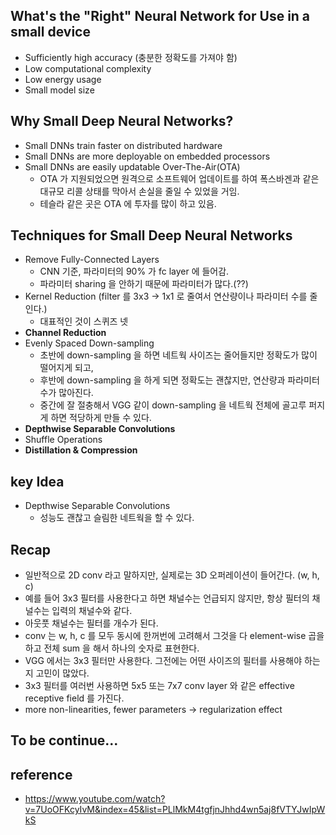 ## What's the "Right" Neural Network for Use in a small device
- Sufficiently high accuracy (충분한 정확도를 가져야 함)
- Low computational complexity
- Low energy usage
- Small model size

## Why Small Deep Neural Networks?
- Small DNNs train faster on distributed hardware
- Small DNNs are more deployable on embedded processors
- Small DNNs are easily updatable Over-The-Air(OTA)
  - OTA 가 지원되었으면 원격으로 소프트웨어 업데이트를 하여 폭스바겐과 같은 대규모 리콜 상태를 막아서 손실을 줄일 수 있었을 거임.
  - 테슬라 같은 곳은 OTA 에 투자를 많이 하고 있음.

## Techniques for Small Deep Neural Networks
- Remove Fully-Connected Layers
  - CNN 기준, 파라미터의 90% 가 fc layer 에 들어감.
  - 파라미터 sharing 을 안하기 때문에 파라미터가 많다.(??)
- Kernel Reduction (filter 를 3x3 -> 1x1 로 줄여서 연산량이나 파라미터 수를 줄인다.)
  - 대표적인 것이 스퀴즈 넷
- <b>Channel Reduction</b>
- Evenly Spaced Down-sampling
  - 초반에 down-sampling 을 하면 네트웍 사이즈는 줄어들지만 정확도가 많이 떨어지게 되고,
  - 후반에 down-sampling 을 하게 되면 정확도는 괜찮지만, 연산량과 파라미터 수가 많아진다.
  - 중간에 잘 절충해서 VGG 같이 down-sampling 을 네트웍 전체에 골고루 퍼지게 하면 적당하게 만들 수 있다.
- <b>Depthwise Separable Convolutions</b>
- Shuffle Operations
- <b>Distillation & Compression</b>

## key Idea
- Depthwise Separable Convolutions
  - 성능도 괜찮고 슬림한 네트웍을 할 수 있다.

## Recap
- 일반적으로 2D conv 라고 말하지만, 실제로는 3D 오퍼레이션이 들어간다. (w, h, c)
- 예를 들어 3x3 필터를 사용한다고 하면 채널수는 언급되지 않지만, 항상 필터의 채널수는 입력의 채널수와 같다.
- 아웃풋 채널수는 필터를 개수가 된다.
- conv 는 w, h, c 를 모두 동시에 한꺼번에 고려해서 그것을 다 element-wise 곱을 하고 전체 sum 을 해서 하나의 숫자로 표현한다.
- VGG 에서는 3x3 필터만 사용한다. 그전에는 어떤 사이즈의 필터를 사용해야 하는지 고민이 많았다.
- 3x3 필터를 여러번 사용하면 5x5 또는 7x7 conv layer 와 같은 effective receptive field 를 가진다.
- more non-linearities, fewer parameters -> regularization effect

## To be continue...


## reference
- https://www.youtube.com/watch?v=7UoOFKcyIvM&index=45&list=PLlMkM4tgfjnJhhd4wn5aj8fVTYJwIpWkS










